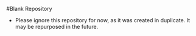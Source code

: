 #Blank Repository
- Please ignore this repository for now, as it was created in duplicate.  It may be repurposed in the future.
